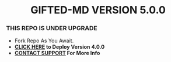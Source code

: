 <h1 align="center"> GIFTED-MD VERSION 5.0.0  </h1>
<p align="center">  

### THIS REPO IS UNDER UPGRADE
- Fork Repo As You Await.
- **[CLICK HERE](https://web.giftedtechnexus.co.ke/bots/giftedmd/deploy/platforms/heroku) to Deploy Version 4.0.0**
- **[CONTACT SUPPORT](https://t.me/mouricedevs) For More Info**
